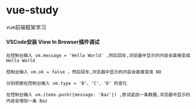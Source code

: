 # vue-study
vue前端框架学习

#### VSCode安装 View In Browser插件调试
````
在控制台输入 vm.message = 'Hello World' ,然后回车,浏览器中显示的内容会直接变成 Hello World

控制台输入 vm.ok = false ，然后回车,浏览器中显示的内容会直接变成 NO

分别观察在控制台输入 vm.type = 'B'、'C'、'D' 的变化

在控制台输入 vm.items.push({message: 'Baz'}) ,尝试追加一条数据,浏览器中显示的内容会增加一条 Baz
````